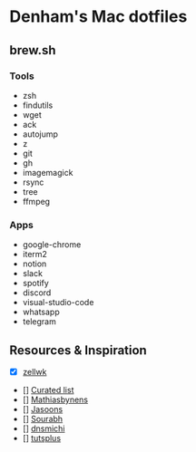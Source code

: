 # Denham's Mac dotfiles

## brew.sh

### Tools

- zsh
- findutils
- wget
- ack
- autojump
- z
- git
- gh
- imagemagick
- rsync
- tree
- ffmpeg

### Apps

- google-chrome
- iterm2
- notion
- slack
- spotify
- discord
- visual-studio-code
- whatsapp
- telegram

## Resources & Inspiration

- [x] [zellwk](https://zellwk.com/blog/mac-setup-2/)
- [] [Curated list](https://github.com/webpro/awesome-dotfiles)
- [] [Mathiasbynens](https://github.com/mathiasbynens/dotfiles)
- [] [Jasoons](https://github.com/JasoonS/dotfiles)
- [] [Sourabh](https://sourabhbajaj.com/mac-setup/iTerm/zsh.html)
- [] [dnsmichi](https://gitlab.com/dnsmichi/dotfiles/-/blob/master/.vimrc)
- [] [tutsplus](https://code.tutsplus.com/tutorials/setting-up-a-mac-dev-machine-from-zero-to-hero-with-dotfiles--net-35449)
